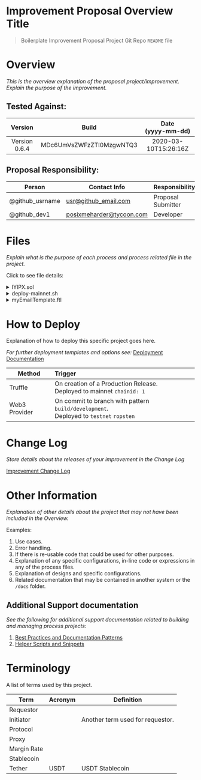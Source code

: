 # Improvement Proposal Overview Title

> Boilerplate Improvement Proposal Project Git Repo `README` file

# Overview

*This is the overview explanation of the *proposal* project/improvement. Explain the purpose of the improvement.*

## Tested Against:
<!-- You can find specific versioning information used here at https://gist.github.com/sambacha/116b0dfc5c99cc8905545d63002b8f94 -->

| Version | Build | Date <br>(yyyy-mm-dd) |
| :---: | :---: | :---: |
| Version 0.6.4 | MDc6UmVsZWFzZTI0MzgwNTQ3 | 2020-03-10T15:26:16Z |


## Proposal Responsibility:

| Person               | Contact Info           | Responsibility           |
| -------------------- | ---------------------- | ------------------------ |
| @github_usrname | usr@github_email.com | Proposal Submitter |
| @github_dev1 | posixmeharder@tycoon.com | Developer |


# Files

*Explain what is the purpose of each process and process related file in the project.*

Click to see file details:

<details>
  <summary>IYIPX.sol</summary>
  <br>

  This file does something and its purpose is to do abc.

 
  <hr>
</details>

<details>
  <summary>deploy-mainnet.sh</summary>
  <br>

  This file deploys the contracts on `mainnet`

  <hr>
</details>

<details>
  <summary>myEmailTemplate.ftl</summary>
  <br>

  This file does something and its purpose is to do abc.

  Image example of the **Rendered** FreeMarker file (if applicable)

  <hr>
</details>

# How to Deploy

Explanation of how to deploy this specific project goes here.

*For further deployment templates and options see:* [Deployment Documentation](docs/deployment.md)

| Method              | Trigger                 |
| ------------------- |:----------------------- |
| Truffle | On creation of a Production Release. <br> Deployed to mainnet `chainid: 1` |
| Web3 Provider | On commit to branch with pattern `build/development`. <br> Deployed to `testnet` `ropsten`

# Change Log

*Store details about the releases of your improvement in the Change Log*

[Improvement Change Log](CHANGELOG.md)

# Other Information

*Explanation of other details about the project that may not have been included in the Overview.*

Examples:

1. Use cases.
1. Error handling.
1. If there is re-usable code that could be used for other purposes.
1. Explanation of any specific configurations, in-line code or expressions in any of the process files.
1. Explanation of designs and specific configurations.
1. Related documentation that may be contained in another system or the `/docs` folder.

## Additional Support documentation

*See the following for additional support documentation related to building and managing process projects:*
<!-- This files and dir's should be created or something similar -->
1. [Best Practices and Documentation Patterns](docs/patterns.md)
2. [Helper Scripts and Snippets](docs/helpers.md)

# Terminology

A list of terms used by this project.

| Term           | Acronym | Definition         |
| -------------- | ------- | ------------------ |
| Requestor | | |
| Initiator| | Another term used for requestor. |
| Protocol | | |
| Proxy | | |
| Margin Rate | | |
| Stablecoin | | |
| Tether | USDT | USDT Stablecoin |